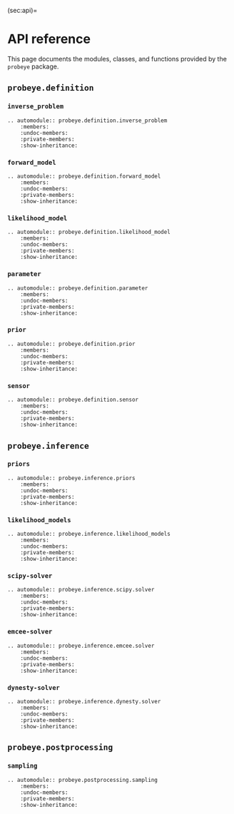 (sec:api)=
# API reference

This page documents the modules, classes, and functions provided by the `probeye` 
package.

## `probeye.definition`
### `inverse_problem`
```{eval-rst}
.. automodule:: probeye.definition.inverse_problem
    :members:
    :undoc-members:
    :private-members:
    :show-inheritance:
```
### `forward_model`
```{eval-rst}
.. automodule:: probeye.definition.forward_model
    :members:
    :undoc-members:
    :private-members:
    :show-inheritance:
```
### `likelihood_model`
```{eval-rst}
.. automodule:: probeye.definition.likelihood_model
    :members:
    :undoc-members:
    :private-members:
    :show-inheritance:
```
### `parameter`
```{eval-rst}
.. automodule:: probeye.definition.parameter
    :members:
    :undoc-members:
    :private-members:
    :show-inheritance:
```
### `prior`
```{eval-rst}
.. automodule:: probeye.definition.prior
    :members:
    :undoc-members:
    :private-members:
    :show-inheritance:
```
### `sensor`
```{eval-rst}
.. automodule:: probeye.definition.sensor
    :members:
    :undoc-members:
    :private-members:
    :show-inheritance:
```

## `probeye.inference`
### `priors`
```{eval-rst}
.. automodule:: probeye.inference.priors
    :members:
    :undoc-members:
    :private-members:
    :show-inheritance:
```
### `likelihood_models`
```{eval-rst}
.. automodule:: probeye.inference.likelihood_models
    :members:
    :undoc-members:
    :private-members:
    :show-inheritance:
```

### `scipy-solver`
```{eval-rst}
.. automodule:: probeye.inference.scipy.solver
    :members:
    :undoc-members:
    :private-members:
    :show-inheritance:
```

### `emcee-solver`
```{eval-rst}
.. automodule:: probeye.inference.emcee.solver
    :members:
    :undoc-members:
    :private-members:
    :show-inheritance:
```

### `dynesty-solver`
```{eval-rst}
.. automodule:: probeye.inference.dynesty.solver
    :members:
    :undoc-members:
    :private-members:
    :show-inheritance:
```

## `probeye.postprocessing`
### `sampling`
```{eval-rst}
.. automodule:: probeye.postprocessing.sampling
    :members:
    :undoc-members:
    :private-members:
    :show-inheritance:
```
